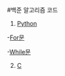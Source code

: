 #백준 알고리즘 코드

1. [Python](https://github.com/sgyeong97/Baekjoon/tree/master/Python)   

-[For문](https://github.com/sgyeong97/Baekjoon/tree/master/Python/for)   

-[While문](https://github.com/sgyeong97/Baekjoon/tree/master/Python/while)   

2. [C](https://github.com/sgyeong97/Baekjoon/tree/master/C)
